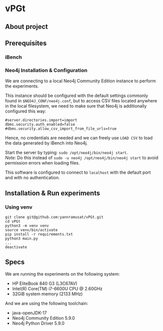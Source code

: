 # vPGt

## About project

## Prerequisites

### iBench

### Neo4j Installation & Configuration

We are connecting to a local Neo4j Community Edition instance to perform the experiments. 

This instance should be configured with the default settings commonly found in `$NEO4J_CONF/neo4j.conf`, 
but to access CSV files located anywhere in the local filesystem, we need to make sure that Neo4j is additionally configured this way:
```
#server.directories.import=import
dbms.security.auth_enabled=false
#dbms.security.allow_csv_import_from_file_urls=true
```

Hence, no credentials are needed and we can freely use `LOAD CSV` to load the data generated by iBench into Neo4j.

Start the server by typing: `sudo /opt/neo4j/bin/neo4j start`.\
*Note:* Do this instead of `sudo -u neo4j /opt/neo4j/bin/neo4j start` to avoid permission errors when loading files.

This software is configured to connect to `localhost` with the default port and with no authentication.

## Installation & Run experiments

### Using venv

```
git clone git@github.com:yannramusat/vPGt.git
cd vPGt
python3 -m venv venv
source venv/bin/activate
pip install -r requirements.txt
python3 main.py
...
deactivate
```

## Specs

We are running the experiments on the following system: 
* HP EliteBook 840 G3 (L3C67AV)
* Intel(R) Core(TM) i7-6600U CPU @ 2.60GHz
* 32GiB system memory (2133 MHz)

And we are using the following toolchain:
* java-openJDK-17
* Neo4j Community Edition 5.9.0
* Neo4j Python Driver 5.9.0




